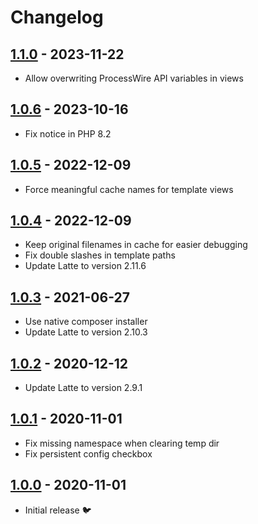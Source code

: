 # Changelog

## [1.1.0] - 2023-11-22

* Allow overwriting ProcessWire API variables in views

## [1.0.6] - 2023-10-16

* Fix notice in PHP 8.2

## [1.0.5] - 2022-12-09

* Force meaningful cache names for template views

## [1.0.4] - 2022-12-09

* Keep original filenames in cache for easier debugging
* Fix double slashes in template paths
* Update Latte to version 2.11.6

## [1.0.3] - 2021-06-27

* Use native composer installer
* Update Latte to version 2.10.3

## [1.0.2] - 2020-12-12

* Update Latte to version 2.9.1

## [1.0.1] - 2020-11-01

* Fix missing namespace when clearing temp dir
* Fix persistent config checkbox

## [1.0.0] - 2020-11-01

* Initial release 🐦

[1.1.0]: https://github.com/daun/TemplateEngineLatte/releases/tag/v1.1.0
[1.0.6]: https://github.com/daun/TemplateEngineLatte/releases/tag/v1.0.6
[1.0.5]: https://github.com/daun/TemplateEngineLatte/releases/tag/v1.0.5
[1.0.4]: https://github.com/daun/TemplateEngineLatte/releases/tag/v1.0.4
[1.0.3]: https://github.com/daun/TemplateEngineLatte/releases/tag/v1.0.3
[1.0.2]: https://github.com/daun/TemplateEngineLatte/releases/tag/v1.0.2
[1.0.1]: https://github.com/daun/TemplateEngineLatte/releases/tag/v1.0.1
[1.0.0]: https://github.com/daun/TemplateEngineLatte/releases/tag/v1.0.0
